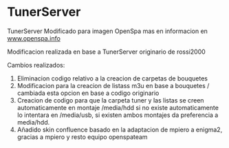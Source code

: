 # TunerServer
TunerServer Modificado para imagen OpenSpa mas en informacion en www.openspa.info

Modificacion realizada en base a TunerServer originario de rossi2000

Cambios realizados:

1. Eliminacion codigo relativo a la creacion de carpetas de bouquetes
2. Modificacion para la creacion de listass m3u en base a bouquetes / cambiada esta opcion en base a codigo originario
3. Creacion de codigo para que la carpeta tuner y las listas se creen automaticamente en montaje /media/hdd si no existe automaticamente 
lo intentara en /media/usb, si existen ambos montajes da preferencia a media/hdd.
4. Añadido skin confluence basado en la adaptacion de mpiero a enigma2, gracias a mpiero y resto equipo openspateam
